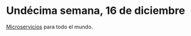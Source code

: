 # Undécima semana, 16 de diciembre

[Microservicios](http://jj.github.io/CC/documentos/temas/Microservicios.html) para todo el mundo.
